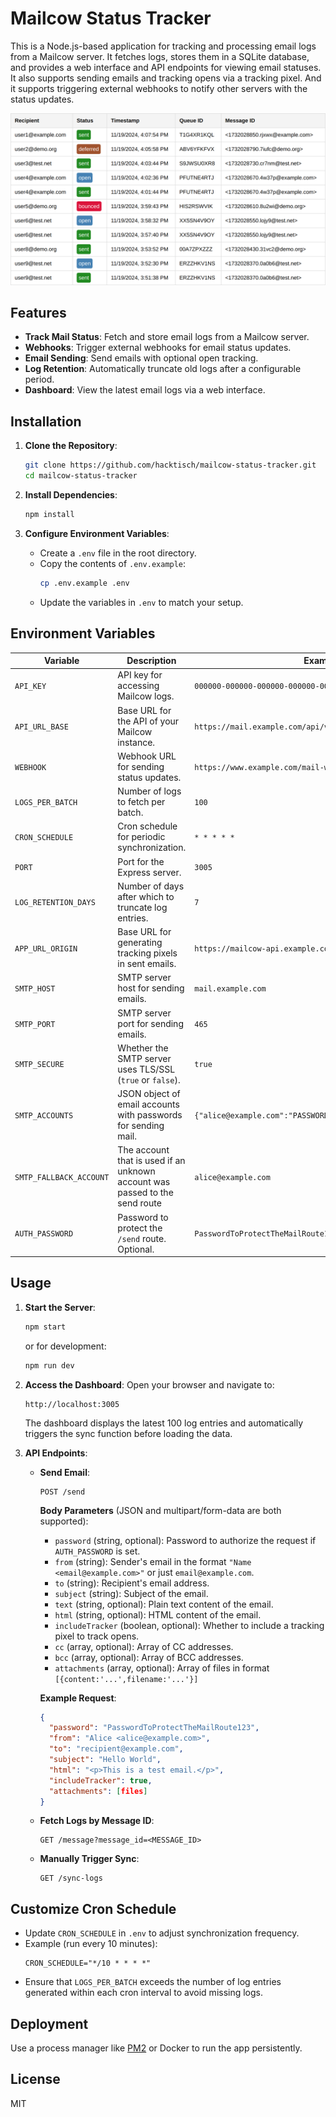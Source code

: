 # Mailcow Status Tracker

This is a Node.js-based application for tracking and processing email logs from a Mailcow server. It fetches logs, stores them in a SQLite database, and provides a web interface and API endpoints for viewing email statuses.\
It also supports sending emails and tracking opens via a tracking pixel. And it supports triggering external webhooks to notify other servers with the status updates.

![Table showing example logs](docs/logs-screenshot.png)

## Features

- **Track Mail Status**: Fetch and store email logs from a Mailcow server.
- **Webhooks**: Trigger external webhooks for email status updates.
- **Email Sending**: Send emails with optional open tracking.
- **Log Retention**: Automatically truncate old logs after a configurable period.
- **Dashboard**: View the latest email logs via a web interface.

## Installation

1. **Clone the Repository**:
   ```bash
   git clone https://github.com/hacktisch/mailcow-status-tracker.git
   cd mailcow-status-tracker
   ```

2. **Install Dependencies**:
   ```bash
   npm install
   ```

3. **Configure Environment Variables**:
   - Create a `.env` file in the root directory.
   - Copy the contents of `.env.example`:
     ```bash
     cp .env.example .env
     ```
   - Update the variables in `.env` to match your setup.

## Environment Variables

| Variable             | Description                                                      | Example Value                                    |
|-----------------------|------------------------------------------------------------------|-------------------------------------------------|
| `API_KEY`            | API key for accessing Mailcow logs.                              | `000000-000000-000000-000000-000000`            |
| `API_URL_BASE`       | Base URL for the API of your Mailcow instance.                   | `https://mail.example.com/api/v1/get/logs/postfix` |
| `WEBHOOK`            | Webhook URL for sending status updates.                         | `https://www.example.com/mail-webhook`          |
| `LOGS_PER_BATCH`     | Number of logs to fetch per batch.                              | `100`                                           |
| `CRON_SCHEDULE`      | Cron schedule for periodic synchronization.                     | `* * * * *`                                     |
| `PORT`               | Port for the Express server.                                    | `3005`                                          |
| `LOG_RETENTION_DAYS` | Number of days after which to truncate log entries.             | `7`                                             |
| `APP_URL_ORIGIN`     | Base URL for generating tracking pixels in sent emails.         | `https://mailcow-api.example.com`               |
| `SMTP_HOST`          | SMTP server host for sending emails.                           | `mail.example.com`                              |
| `SMTP_PORT`          | SMTP server port for sending emails.                           | `465`                                           |
| `SMTP_SECURE`        | Whether the SMTP server uses TLS/SSL (`true` or `false`).       | `true`                                          |
| `SMTP_ACCOUNTS`      | JSON object of email accounts with passwords for sending mail.  | `{"alice@example.com":"PASSWORD1","bob@example.com":"PASSWORD2"}` |
| `SMTP_FALLBACK_ACCOUNT`      | The account that is used if an unknown account was passed to the send route | `alice@example.com` |
| `AUTH_PASSWORD`      | Password to protect the `/send` route. Optional.                | `PasswordToProtectTheMailRoute123`              |

## Usage

1. **Start the Server**:
   ```bash
   npm start
   ```
   or for development:
   ```bash
   npm run dev
   ```

2. **Access the Dashboard**:
   Open your browser and navigate to:
   ```
   http://localhost:3005
   ```
   The dashboard displays the latest 100 log entries and automatically triggers the sync function before loading the data.

3. **API Endpoints**:

   - **Send Email**:
     ```http
     POST /send
     ```
     **Body Parameters** (JSON and multipart/form-data are both supported):
     - `password` (string, optional): Password to authorize the request if `AUTH_PASSWORD` is set.
     - `from` (string): Sender's email in the format `"Name <email@example.com>"` or just `email@example.com`.
     - `to` (string): Recipient's email address.
     - `subject` (string): Subject of the email.
     - `text` (string, optional): Plain text content of the email.
     - `html` (string, optional): HTML content of the email.
     - `includeTracker` (boolean, optional): Whether to include a tracking pixel to track opens.
     - `cc` (array, optional): Array of CC addresses.
     - `bcc` (array, optional): Array of BCC addresses.
     - `attachments` (array, optional): Array of files in format `[{content:'...',filename:'...'}]`

     **Example Request**:
     ```json
     {
       "password": "PasswordToProtectTheMailRoute123",
       "from": "Alice <alice@example.com>",
       "to": "recipient@example.com",
       "subject": "Hello World",
       "html": "<p>This is a test email.</p>",
       "includeTracker": true,
       "attachments": [files]
     }
     ```

   - **Fetch Logs by Message ID**:
     ```http
     GET /message?message_id=<MESSAGE_ID>
     ```

   - **Manually Trigger Sync**:
     ```http
     GET /sync-logs
     ```

## Customize Cron Schedule

- Update `CRON_SCHEDULE` in `.env` to adjust synchronization frequency.
- Example (run every 10 minutes):
  ```plaintext
  CRON_SCHEDULE="*/10 * * * *"
  ```
- Ensure that `LOGS_PER_BATCH` exceeds the number of log entries generated within each cron interval to avoid missing logs.

## Deployment

Use a process manager like [PM2](https://pm2.keymetrics.io/) or Docker to run the app persistently.

## License

MIT